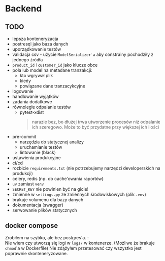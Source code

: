 # Backend

## TODO

- lepsza konteneryzacja
- postresql jako baza danych
- uporządkowanie testów
- validacja csv - użycie `ModelSerializer'a` aby constrainy pochodziły z jednego źródła
- `product_id` i `customer_id` jako klucze obce
- pola lub model na metadane tranzakcji:
  - kto wgrywał plik
  - kiedy
  - powiązane dane tranzacykcyjne
- logowanie
- handlowanie wyjątków
- zadania dodatkowe
- równoległe odpalanie testów
  - pytest-xdist
    > narazie bez, bo dłużej trwa utworzenie procesów niż odpalanie ich szeregowo.
    > Może to być przydatne przy większej ich ilości
- pre-commit
  - narzędzia do statycznej analizy
  - uruchamianie testów
  - lintowanie (black)
- ustawienia produkcyjne
- ci/cd
- rozbicie `requirements.txt` (nie potrzebujemy narzędzi developerskich na produkcji)
- celery, redis (np. do cache'owania raportów)
- `uv` zamiast `venv`
- `SECRET_KEY` nie powinien być na gicie!
- zmienne w `settings.py` ze zmiennych środowiskowych (plik `.env`)
- brakuje volumenu dla bazy danych
- dokumentacja (swagger)
- serwowanie plików statycznych

## docker compose

Zrobiłem na szybko, ale bez postgres'a. :\
Nie wiem czy utworzą się logi w `logs/` w kontenerze. (Możliwe że brakuje `chmod`'a w Dockerfile)
Nie zdążyłem przetesować czy wszystko jest poprawnie skonteneryzowane.
